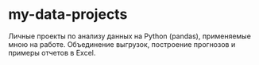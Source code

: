 # my-data-projects
Личные проекты по анализу данных на Python (pandas), применяемые мною на работе. Объединение выгрузок, построение прогнозов и примеры отчетов в Excel.
